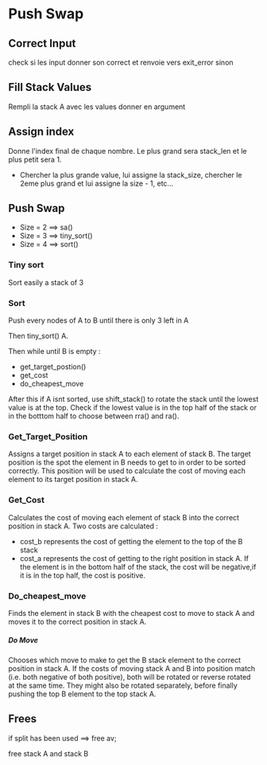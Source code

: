 # Push Swap
## Correct Input
check si les input donner son correct et renvoie vers exit_error sinon
## Fill Stack Values
Rempli la stack A avec les values donner en argument
## Assign index
Donne l'index final de chaque nombre. Le plus grand sera stack_len et le plus petit sera 1.
- Chercher la plus grande value, lui assigne la stack_size, chercher le 2eme plus grand et lui assigne la size - 1, etc...
## Push Swap
- Size = 2 ==> sa()
- Size = 3 ==> tiny_sort()
- Size = 4 ==> sort()
### Tiny sort
Sort easily a stack of 3
### Sort
Push every nodes of A to B until there is only 3 left in A

Then tiny_sort() A.

Then while until B is empty :
- get_target_postion()
- get_cost
- do_cheapest_move

After this if A isnt sorted, use shift_stack() to rotate the stack until the lowest value is at the top. Check if the lowest value is in the top half of the stack or in the botttom half to choose between rra() and ra().

### Get_Target_Position
Assigns a target position in stack A to each element of stack B.
The target position is the spot the element in B needs to
get to in order to be sorted correctly. This position will
be used to calculate the cost of moving each element to 
its target position in stack A.

### Get_Cost
Calculates the cost of moving each element of stack B into the correct
position in stack A.
Two costs are calculated :
- cost_b represents the cost of getting the element to the top of the B stack
- cost_a represents the cost of getting to the right position in stack A.
If the element is in the bottom half of the stack, the cost will be negative,if it is in the top half, the cost is positive. 

### Do_cheapest_move
Finds the element in stack B with the cheapest cost to move to stack A
and moves it to the correct position in stack A.
##### Do Move
Chooses which move to make to get the B stack element to the correct position in stack A.
If the costs of moving stack A and B into position match (i.e. both negative
of both positive), both will be	rotated or reverse rotated at the same time.
They might also be rotated separately, before finally pushing the top B element
to the top stack A.

## Frees
if split has been used ==> free av;

free stack A and stack B
